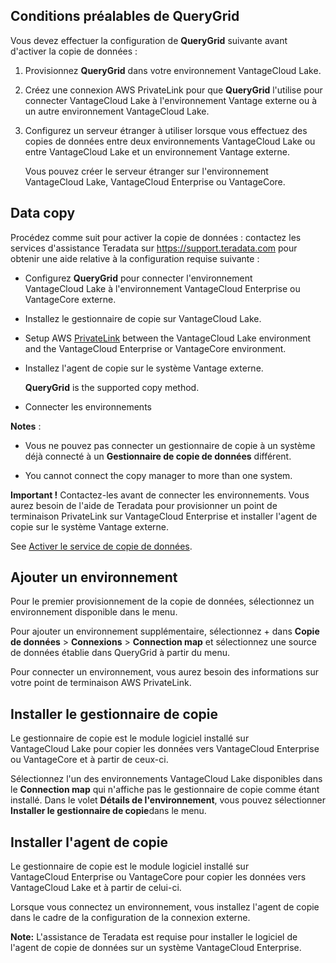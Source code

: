 Conditions préalables de QueryGrid
----------------------------------

Vous devez effectuer la configuration de **QueryGrid** suivante avant d'activer la copie de données :

1.  Provisionnez **QueryGrid** dans votre environnement VantageCloud Lake.

2.  Créez une connexion AWS PrivateLink pour que **QueryGrid** l'utilise pour connecter VantageCloud Lake à l'environnement Vantage externe ou à un autre environnement VantageCloud Lake.

3.  Configurez un serveur étranger à utiliser lorsque vous effectuez des copies de données entre deux environnements VantageCloud Lake ou entre VantageCloud Lake et un environnement Vantage externe.

    Vous pouvez créer le serveur étranger sur l'environnement VantageCloud Lake, VantageCloud Enterprise ou VantageCore.

Data copy
---------

Procédez comme suit pour activer la copie de données : contactez les services d'assistance Teradata sur <https://support.teradata.com> pour obtenir une aide relative à la configuration requise suivante :

-   Configurez **QueryGrid** pour connecter l'environnement VantageCloud Lake à l'environnement VantageCloud Enterprise ou VantageCore externe.

-   Installez le gestionnaire de copie sur VantageCloud Lake.

-   Setup AWS [PrivateLink](dvp1707442265467.md) between the VantageCloud Lake environment and the VantageCloud Enterprise or VantageCore environment.

-   Installez l'agent de copie sur le système Vantage externe.

    **QueryGrid** is the supported copy method.

-   Connecter les environnements

**Notes** :

-   Vous ne pouvez pas connecter un gestionnaire de copie à un système déjà connecté à un **Gestionnaire de copie de données** différent.

-   You cannot connect the copy manager to more than one system.

**Important !** Contactez-les avant de connecter les environnements. Vous aurez besoin de l'aide de Teradata pour provisionner un point de terminaison PrivateLink sur VantageCloud Enterprise et installer l'agent de copie sur le système Vantage externe.

See [Activer le service de copie de données](https://docs.teradata.com/access/sources/dita/topic?dita:topicPath=zmv1694773546514.dita&utm_source=console&utm_medium=iph).

Ajouter un environnement
------------------------

Pour le premier provisionnement de la copie de données, sélectionnez un environnement disponible dans le menu.

Pour ajouter un environnement supplémentaire, sélectionnez + dans **Copie de données** \> **Connexions** \> **Connection map** et sélectionnez une source de données établie dans QueryGrid à partir du menu.

Pour connecter un environnement, vous aurez besoin des informations sur votre point de terminaison AWS PrivateLink.

Installer le gestionnaire de copie
----------------------------------

Le gestionnaire de copie est le module logiciel installé sur VantageCloud Lake pour copier les données vers VantageCloud Enterprise ou VantageCore et à partir de ceux-ci.

Sélectionnez l'un des environnements VantageCloud Lake disponibles dans le **Connection map** qui n'affiche pas le gestionnaire de copie comme étant installé. Dans le volet **Détails de l'environnement**, vous pouvez sélectionner **Installer le gestionnaire de copie**dans le menu.

Installer l'agent de copie
--------------------------

Le gestionnaire de copie est le module logiciel installé sur VantageCloud Enterprise ou VantageCore pour copier les données vers VantageCloud Lake et à partir de celui-ci.

Lorsque vous connectez un environnement, vous installez l'agent de copie dans le cadre de la configuration de la connexion externe.

**Note:** L'assistance de Teradata est requise pour installer le logiciel de l'agent de copie de données sur un système VantageCloud Enterprise.
